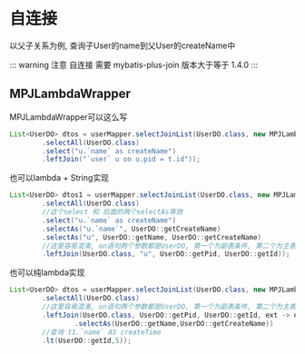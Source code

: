 # 自连接

以父子关系为例, 查询子User的name到父User的createName中

::: warning 注意
自连接 需要 mybatis-plus-join 版本大于等于 1.4.0
:::

## MPJLambdaWrapper

MPJLambdaWrapper可以这么写

```java
List<UserDO> dtos = userMapper.selectJoinList(UserDO.class, new MPJLambdaWrapper<UserDO>()
        .selectAll(UserDO.class)
        .select("u.`name` as createName")
        .leftJoin("`user` u on u.pid = t.id"));
```

也可以lambda + String实现

```java
List<UserDO> dtos1 = userMapper.selectJoinList(UserDO.class, new MPJLambdaWrapper<UserDO>()
        .selectAll(UserDO.class)
        //这个select 和 后面的两个selectAs等效
        .select("u.`name` as createName")
        .selectAs("u.`name`", UserDO::getCreateName)
        .selectAs("u", UserDO::getName, UserDO::getCreateName)
        //这里容易混淆, on语句两个参数都是UserDO, 第一个为副表条件, 第二个为主表条件, 不要弄混了
        .leftJoin(UserDO.class, "u", UserDO::getPid, UserDO::getId));
```

也可以纯lambda实现

```java
List<UserDO> dtos = userMapper.selectJoinList(UserDO.class, new MPJLambdaWrapper<UserDO>()
        .selectAll(UserDO.class)
        //这里容易混淆, on语句两个参数都是UserDO, 第一个为副表条件, 第二个为主表条件, 不要弄混了
        .leftJoin(UserDO.class, UserDO::getPid, UserDO::getId, ext -> ext
                .selectAs(UserDO::getName,UserDO::getCreateName))
        //查询 t1.`name` AS createTime
        .lt(UserDO::getId,5));
```
